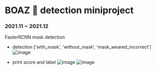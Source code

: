 # BOAZ 🐘 detection miniproject

<h3>2021.11 ~ 2021.12</h3>

FasterRCNN mask detection<br>

- detection ['with_mask', 'without_mask', 'mask_weared_incorrect']<br>
![image](https://user-images.githubusercontent.com/68222710/147205946-ae2a74db-6d37-48f6-b29e-6f8c6242cf6d.png)

- print score and label
![image](https://user-images.githubusercontent.com/68222710/147206103-6fb6ed8d-1e5e-429c-b7c7-bf8b322a5dfe.png)
![image](https://user-images.githubusercontent.com/68222710/147206118-ab40a438-a742-4ab1-ac34-59993a7f731b.png)
